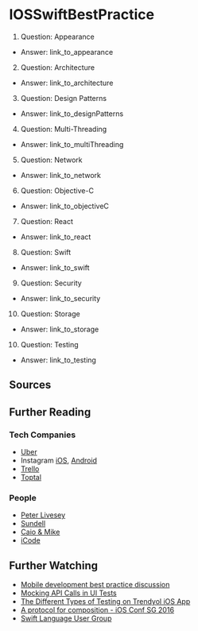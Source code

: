 # IOSSwiftBestPractice

1) Question: Appearance
- Answer: link_to_appearance

2) Question: Architecture
- Answer: link_to_architecture

3) Question: Design Patterns
- Answer: link_to_designPatterns

4) Question: Multi-Threading
- Answer: link_to_multiThreading

5) Question: Network
- Answer: link_to_network

6) Question: Objective-C
- Answer: link_to_objectiveC

7) Question: React
- Answer: link_to_react

8) Question: Swift
- Answer: link_to_swift

9) Question: Security
- Answer: link_to_security

10) Question: Storage
- Answer: link_to_storage

10) Question: Testing
- Answer: link_to_testing

## Sources

## Further Reading

### Tech Companies
- [Uber](https://eng.uber.com/category/articles/mobile/)
- Instagram [iOS](https://instagram-engineering.com/tagged/ios), [Android](https://instagram-engineering.com/tagged/android)
- [Trello](https://tech.trello.com/)
- [Toptal](https://www.toptal.com/developers/blog/mobile)

### People
- [Peter Livesey](https://medium.com/@peterlivesey)
- [Sundell](https://www.swiftbysundell.com/)
- [Caio & Mike](https://www.youtube.com/c/EssentialDeveloper)
- [iCode](https://www.youtube.com/c/iCode_Happy_Coding)

## Further Watching
- [Mobile development best practice discussion](https://github.com/MobileNativeFoundation/discussions/discussions)
- [Mocking API Calls in UI Tests](https://medium.com/trendyol-tech/mocking-api-calls-in-ui-tests-b908dbf6b305)
- [The Different Types of Testing on Trendyol iOS App](https://bit.ly/3N6CNsW)
- [A protocol for composition - iOS Conf SG 2016](https://bit.ly/3ilo3rI)
- [Swift Language User Group](https://bit.ly/3N2biR7)



